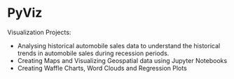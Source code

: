 # PyViz
Visualization Projects: 
- Analysing historical automobile sales data to understand the historical trends in automobile sales during recession periods.
- Creating Maps and Visualizing Geospatial data using Jupyter Notebooks
- Creating Waffle Charts, Word Clouds and Regression Plots
